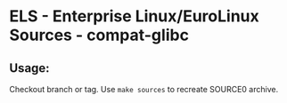# ELS - Enterprise Linux/EuroLinux Sources - compat-glibc
 
## Usage:
  Checkout branch or tag. Use `make sources` to recreate  SOURCE0 archive.

